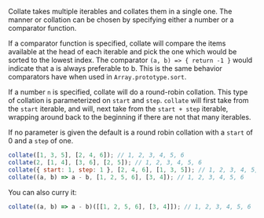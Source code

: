 Collate takes multiple iterables and collates them in a single one. The manner or collation can be chosen by specifying either a number or a comparator function.

If a comparator function is specified, collate will compare the items available at the head of each iterable and pick the one which would be sorted to the lowest index. The comparator `(a, b) => { return -1 }` would indicate that a is always preferable to b. This is the same behavior comparators have when used in `Array.prototype.sort`.

If a number `n` is specified, collate will do a round-robin collation. This type of collation is parameterized on `start` and `step`. `collate` will first take from the `start` iterable, and will, next take from the `start + step` iterable, wrapping around back to the beginning if there are not that many iterables.

If no parameter is given the default is a round robin collation with a `start` of 0 and a `step` of one.

```js
collate([1, 3, 5], [2, 4, 6]); // 1, 2, 3, 4, 5, 6
collate(2, [1, 4], [3, 6], [2, 5]); // 1, 2, 3, 4, 5, 6
collate({ start: 1, step: 1 }, [2, 4, 6], [1, 3, 5]); // 1, 2, 3, 4, 5, 6
collate((a, b) => a - b, [1, 2, 5, 6], [3, 4]); // 1, 2, 3, 4, 5, 6
```

You can also curry it:

```js
collate((a, b) => a - b)([[1, 2, 5, 6], [3, 4]]); // 1, 2, 3, 4, 5, 6
```
